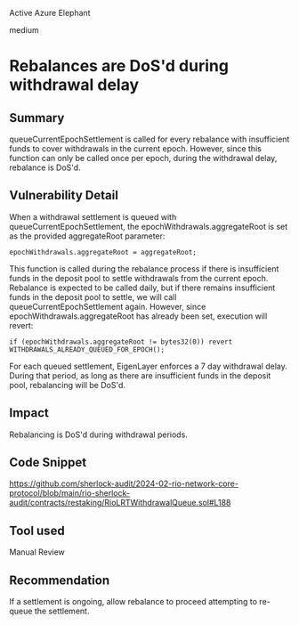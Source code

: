Active Azure Elephant

medium

# Rebalances are DoS'd during withdrawal delay

## Summary

queueCurrentEpochSettlement is called for every rebalance with insufficient funds to cover withdrawals in the current epoch. However, since this function can only be called once per epoch, during the withdrawal delay, rebalance is DoS'd.

## Vulnerability Detail

When a withdrawal settlement is queued with queueCurrentEpochSettlement, the epochWithdrawals.aggregateRoot is set as the provided aggregateRoot parameter:

```solidity
epochWithdrawals.aggregateRoot = aggregateRoot;
```

This function is called during the rebalance process if there is insufficient funds in the deposit pool to settle withdrawals from the current epoch. Rebalance is expected to be called daily, but if there remains insufficient funds in the deposit pool to settle, we will call queueCurrentEpochSettlement again. However, since epochWithdrawals.aggregateRoot has already been set, execution will revert:

```solidity
if (epochWithdrawals.aggregateRoot != bytes32(0)) revert WITHDRAWALS_ALREADY_QUEUED_FOR_EPOCH();
```

For each queued settlement, EigenLayer enforces a 7 day withdrawal delay. During that period, as long as there are insufficient funds in the deposit pool, rebalancing will be DoS'd.

## Impact

Rebalancing is DoS'd during withdrawal periods.

## Code Snippet

https://github.com/sherlock-audit/2024-02-rio-network-core-protocol/blob/main/rio-sherlock-audit/contracts/restaking/RioLRTWithdrawalQueue.sol#L188

## Tool used

Manual Review

## Recommendation

If a settlement is ongoing, allow rebalance to proceed attempting to re-queue the settlement.